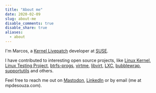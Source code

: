 ```yaml
---
title: "About me"
date: 2020-02-09
slug: about-me
disable_comments: true
disable_share: true
aliases:
  - about
---
```


I'm Marcos, a [Kernel
Livepatch](https://www.kernel.org/doc/html/latest/livepatch/livepatch.html)
developer at [SUSE](https://suse.com).

I have contributed to interesting open source projects, like
[Linux Kernel](https://git.kernel.org/pub/scm/linux/kernel/git/torvalds/linux.git/log/?qt=author&q=Marcos+Paulo+de+Souza),
[Linux Testing Project](https://github.com/search?q=repo%3Alinux-test-project%2Fltp+Marcos+Paulo+de+Souza&type=code),
[btrfs-progs](https://github.com/kdave/btrfs-progs/commits?author=marcosps),
[virtme](https://github.com/arighi/virtme),
[libvirt](https://gitlab.com/search?group_id=130330&project_id=192693&repository_ref=master&scope=commits&search=Marcos+Paulo+de+Souza),
[LXC](https://github.com/lxc/lxc/commits?author=marcosps),
[bubblewrap](https://github.com/containers/bubblewrap/commits?author=marcosps),
[supportutils](https://github.com/openSUSE/supportutils/commits?author=marcosps) and others.

Feel free to reach me out on [Mastodon](https://floss.social/@mpdesouza),
[LinkedIn](https://www.linkedin.com/in/marcospsouza/) or
by email (me at mpdesouza.com).
